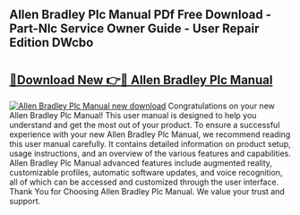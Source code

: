 ## Allen Bradley Plc Manual PDf Free Download - Part-Nlc Service Owner Guide - User Repair Edition DWcbo

# <h2><a href="http://bc28843.oget.top/?id=Allen+Bradley+Plc+Manual">🔗Download New 👉🔴 Allen Bradley Plc Manual</a></h2>

[![Allen Bradley Plc Manual new download](https://i.imgur.com/5g1atiW.png)](http://bc28843.oget.top/?id=Allen+Bradley+Plc+Manual)
Congratulations on your new Allen Bradley Plc Manual! This user manual is designed to help you understand and get the most out of your product. To ensure a successful experience with your new Allen Bradley Plc Manual, we recommend reading this user manual carefully. It contains detailed information on product setup, usage instructions, and an overview of the various features and capabilities. Allen Bradley Plc Manual advanced features include augmented reality, customizable profiles, automatic software updates, and voice recognition, all of which can be accessed and customized through the user interface. Thank You for Choosing Allen Bradley Plc Manual. We value your trust and support.

